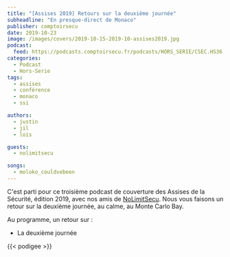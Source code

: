 ```yaml
---
title: "[Assises 2019] Retours sur la deuxième journée"
subheadline: "En presque-direct de Monaco"
publisher: comptoirsecu
date: 2019-10-23
image: /images/covers/2019-10-15-2019-10-assises2019.jpg
podcast:
  feed: https://podcasts.comptoirsecu.fr/podcasts/HORS_SERIE/CSEC.HS36.2019-10-23.ASSISES_jour2.m4a
categories:
  - Podcast
  - Hors-Serie
tags:
  - assises
  - conférence
  - monaco
  - ssi

authors:
  - justin
  - jil
  - lois

guests:
  - nolimitsecu

songs:
  - moloko_couldvebeen
---
```


C'est parti pour ce troisième podcast de couverture des Assises de la Sécurité, édition 2019, avec nos amis de [NoLimitSecu](https://www.nolimitsecu.fr). Nous vous faisons un retour sur la deuxième journée, au calme, au Monte Carlo Bay.

Au programme, un retour sur :

 - La deuxième journée

{{< podigee >}}
